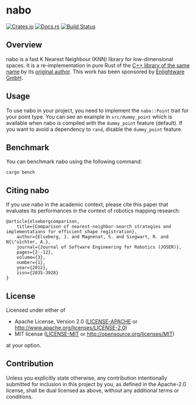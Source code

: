 # nabo

[![Crates.io][crates-badge]][crates-url]
[![Docs.rs][docs-badge]][docs-url]
[![Build Status][ci-badge]][ci-url]

[crates-badge]: https://img.shields.io/crates/v/nabo
[crates-url]: https://crates.io/crates/nabo
[docs-badge]: https://img.shields.io/docsrs/nabo
[docs-url]: https://docs.rs/nabo
[ci-badge]: https://img.shields.io/github/workflow/status/enlightware/nabo-rs/CI
[ci-url]: https://github.com/enlightware/nabo-rs/actions

## Overview

nabo is a fast K Nearest Neighbour (KNN) library for low-dimensional spaces.
It is a re-implementation in pure Rust of the [C++ library of the same name](https://github.com/ethz-asl/libnabo) by its [original author](http://stephane.magnenat.net).
This work has been sponsored by [Enlightware GmbH](https://enlightware.ch).

## Usage

To use nabo in your project, you need to implement the `nabo::Point` trait for your point type.
You can see an example in `src/dummy_point` which is available when nabo is compiled with the `dummy_point` feature (default).
If you want to avoid a dependency to `rand`, disable the `dummy_point` feature.

## Benchmark

You can benchmark nabo using the following command:

    cargo bench

## Citing nabo

If you use nabo in the academic context, please cite this paper that evaluates its performances in the context of robotics mapping research:

	@article{elsebergcomparison,
		title={Comparison of nearest-neighbor-search strategies and implementations for efficient shape registration},
		author={Elseberg, J. and Magnenat, S. and Siegwart, R. and N{\"u}chter, A.},
		journal={Journal of Software Engineering for Robotics (JOSER)},
		pages={2--12},
		volume={3},
		number={1},
		year={2012},
		issn={2035-3928}
	}

## License

Licensed under either of

 * Apache License, Version 2.0
   ([LICENSE-APACHE](LICENSE-APACHE) or http://www.apache.org/licenses/LICENSE-2.0)
 * MIT license
   ([LICENSE-MIT](LICENSE-MIT) or http://opensource.org/licenses/MIT)

at your option.

## Contribution

Unless you explicitly state otherwise, any contribution intentionally submitted
for inclusion in this project by you, as defined in the Apache-2.0 license,
shall be dual licensed as above, without any additional terms or conditions.
